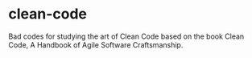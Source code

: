 # clean-code
Bad codes for studying the art of Clean Code based on the book Clean Code, A Handbook of Agile Software Craftsmanship.
